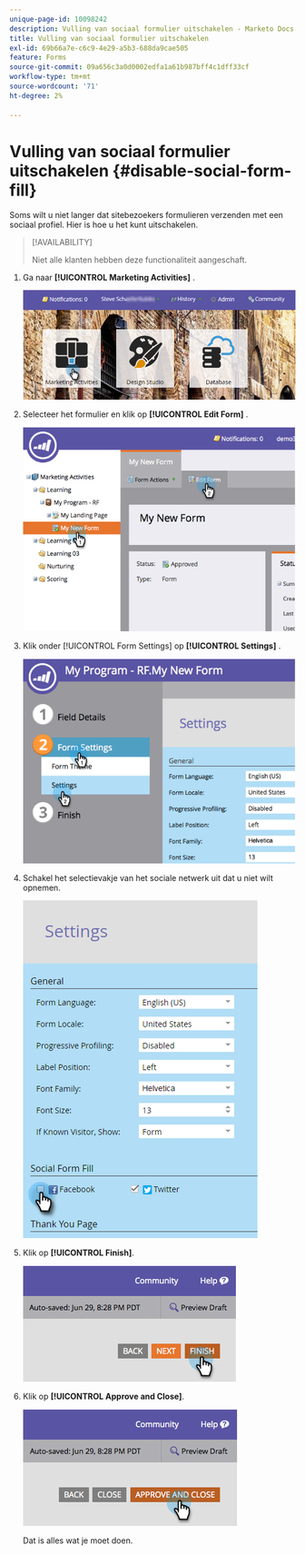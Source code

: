 ```yaml
---
unique-page-id: 10098242
description: Vulling van sociaal formulier uitschakelen - Marketo Docs - Productdocumentatie
title: Vulling van sociaal formulier uitschakelen
exl-id: 69b66a7e-c6c9-4e29-a5b3-688da9cae505
feature: Forms
source-git-commit: 09a656c3a0d0002edfa1a61b987bff4c1dff33cf
workflow-type: tm+mt
source-wordcount: '71'
ht-degree: 2%

---
```


# Vulling van sociaal formulier uitschakelen {#disable-social-form-fill}

Soms wilt u niet langer dat sitebezoekers formulieren verzenden met een sociaal profiel. Hier is hoe u het kunt uitschakelen.

>[!AVAILABILITY]
>
>Niet alle klanten hebben deze functionaliteit aangeschaft.

1. Ga naar **[!UICONTROL Marketing Activities]** .

   ![](assets/login-marketing-activities-10.png)

1. Selecteer het formulier en klik op **[!UICONTROL Edit Form]** .

   ![](assets/image2014-9-15-16-3a35-3a54.png)

1. Klik onder [!UICONTROL Form Settings] op **[!UICONTROL Settings]** .

   ![](assets/image2014-9-15-16-3a36-3a4.png)

1. Schakel het selectievakje van het sociale netwerk uit dat u niet wilt opnemen.

   ![](assets/image2016-4-28-16-3a49-3a23.png)

1. Klik op **[!UICONTROL Finish]**.

   ![](assets/image2014-9-15-16-3a36-3a26.png)

1. Klik op **[!UICONTROL Approve and Close]**.

   ![](assets/image2014-9-15-16-3a36-3a33.png)

   Dat is alles wat je moet doen.
